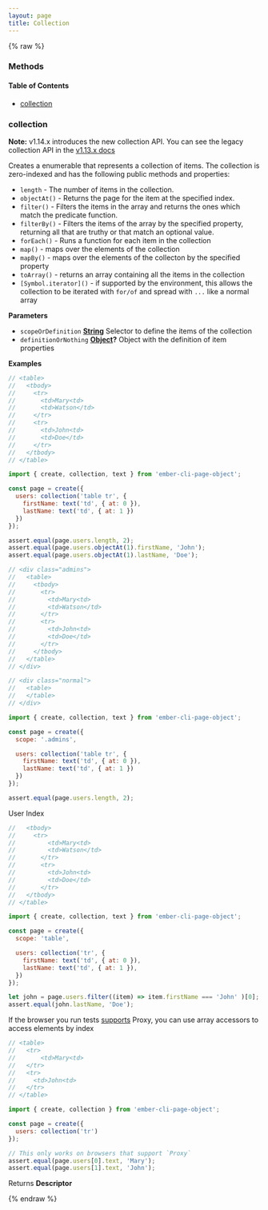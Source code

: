 ```yaml
---
layout: page
title: Collection
---
```


{% raw %}
### Methods


<!-- Generated by documentation.js. Update this documentation by updating the source code. -->

#### Table of Contents

-   [collection][1]

### collection

<div class="alert alert-warning" role="alert">
  <strong>Note:</strong> v1.14.x introduces the new collection API.
  You can see the legacy collection API in the <a href="/docs/v1.13.x/api/collection">v1.13.x docs</a>
</div>

Creates a enumerable that represents a collection of items. The collection is zero-indexed
and has the following public methods and properties:

-   `length` - The number of items in the collection.
-   `objectAt()` - Returns the page for the item at the specified index.
-   `filter()` - Filters the items in the array and returns the ones which match the predicate function.
-   `filterBy()` - Filters the items of the array by the specified property, returning all that are truthy or that match an optional value.
-   `forEach()` - Runs a function for each item in the collection
-   `map()` - maps over the elements of the collection
-   `mapBy()` - maps over the elements of the collecton by the specified property
-   `toArray()` - returns an array containing all the items in the collection
-   `[Symbol.iterator]()` - if supported by the environment, this allows the collection to be iterated with `for/of` and spread with `...` like a normal array

**Parameters**

-   `scopeOrDefinition` **[String][2]** Selector to define the items of the collection
-   `definitionOrNothing` **[Object][3]?** Object with the definition of item properties

**Examples**

```javascript
// <table>
//   <tbody>
//     <tr>
//       <td>Mary<td>
//       <td>Watson</td>
//     </tr>
//     <tr>
//       <td>John<td>
//       <td>Doe</td>
//     </tr>
//   </tbody>
// </table>

import { create, collection, text } from 'ember-cli-page-object';

const page = create({
  users: collection('table tr', {
    firstName: text('td', { at: 0 }),
    lastName: text('td', { at: 1 })
  })
});

assert.equal(page.users.length, 2);
assert.equal(page.users.objectAt(1).firstName, 'John');
assert.equal(page.users.objectAt(1).lastName, 'Doe');
```

```javascript
// <div class="admins">
//   <table>
//     <tbody>
//       <tr>
//         <td>Mary<td>
//         <td>Watson</td>
//       </tr>
//       <tr>
//         <td>John<td>
//         <td>Doe</td>
//       </tr>
//     </tbody>
//   </table>
// </div>

// <div class="normal">
//   <table>
//   </table>
// </div>

import { create, collection, text } from 'ember-cli-page-object';

const page = create({
  scope: '.admins',

  users: collection('table tr', {
    firstName: text('td', { at: 0 }),
    lastName: text('td', { at: 1 })
  })
});

assert.equal(page.users.length, 2);
```

User Index


```javascript
//   <tbody>
//     <tr>
//         <td>Mary<td>
//         <td>Watson</td>
//       </tr>
//       <tr>
//         <td>John<td>
//         <td>Doe</td>
//       </tr>
//   </tbody>
// </table>

import { create, collection, text } from 'ember-cli-page-object';

const page = create({
  scope: 'table',

  users: collection('tr', {
    firstName: text('td', { at: 0 }),
    lastName: text('td', { at: 1 }),
  })
});

let john = page.users.filter((item) => item.firstName === 'John' )[0];
assert.equal(john.lastName, 'Doe');
```

If the browser you run tests [supports][4] Proxy, you can use array accessors to access elements by index


```javascript
// <table>
//   <tr>
//       <td>Mary<td>
//   </tr>
//   <tr>
//     <td>John<td>
//   </tr>
// </table>

import { create, collection } from 'ember-cli-page-object';

const page = create({
  users: collection('tr')
});

// This only works on browsers that support `Proxy`
assert.equal(page.users[0].text, 'Mary');
assert.equal(page.users[1].text, 'John');
```

Returns **Descriptor** 

[1]: #collection

[2]: https://developer.mozilla.org/docs/Web/JavaScript/Reference/Global_Objects/String

[3]: https://developer.mozilla.org/docs/Web/JavaScript/Reference/Global_Objects/Object

[4]: https://developer.mozilla.org/en-US/docs/Web/JavaScript/Reference/Global_Objects/Proxy#Browser_compatibility
{% endraw %}
